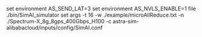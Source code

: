 set environment AS_SEND_LAT=3
set environment AS_NVLS_ENABLE=1
file ./bin/SimAI_simulator
set args -t 16 -w ./example/microAllReduce.txt -n ./Spectrum-X_8g_8gps_400Gbps_H100 -c astra-sim-alibabacloud/inputs/config/SimAI.conf
